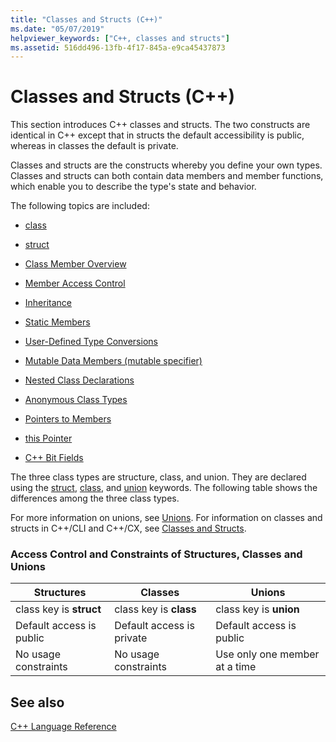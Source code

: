 ```yaml
---
title: "Classes and Structs (C++)"
ms.date: "05/07/2019"
helpviewer_keywords: ["C++, classes and structs"]
ms.assetid: 516dd496-13fb-4f17-845a-e9ca45437873
---
```

# Classes and Structs (C++)

This section introduces C++ classes and structs. The two constructs are identical in C++ except that in structs the default accessibility is public, whereas in classes the default is private.

Classes and structs are the constructs whereby you define your own types. Classes and structs can both contain data members and member functions, which enable you to describe the type's state and behavior.

The following topics are included:

- [class](../cpp/class-cpp.md)

- [struct](../cpp/struct-cpp.md)

- [Class Member Overview](../cpp/class-member-overview.md)

- [Member Access Control](../cpp/member-access-control-cpp.md)

- [Inheritance](../cpp/inheritance-cpp.md)

- [Static Members](../cpp/static-members-cpp.md)

- [User-Defined Type Conversions](../cpp/user-defined-type-conversions-cpp.md)

- [Mutable Data Members (mutable specifier)](../cpp/mutable-data-members-cpp.md)

- [Nested Class Declarations](../cpp/nested-class-declarations.md)

- [Anonymous Class Types](../cpp/anonymous-class-types.md)

- [Pointers to Members](../cpp/pointers-to-members.md)

- [this Pointer](../cpp/this-pointer.md)

- [C++ Bit Fields](../cpp/cpp-bit-fields.md)

The three class types are structure, class, and union. They are declared using the [struct](../cpp/struct-cpp.md), [class](../cpp/class-cpp.md), and [union](../cpp/unions.md) keywords. The following table shows the differences among the three class types.

For more information on unions, see [Unions](../cpp/unions.md). For information on classes and structs in C++/CLI and C++/CX, see [Classes and Structs](../extensions/classes-and-structs-cpp-component-extensions.md).

### Access Control and Constraints of Structures, Classes and Unions

|Structures|Classes|Unions|
|----------------|-------------|------------|
|class key is **struct**|class key is **class**|class key is **union**|
|Default access is public|Default access is private|Default access is public|
|No usage constraints|No usage constraints|Use only one member at a time|

## See also

[C++ Language Reference](../cpp/cpp-language-reference.md)
